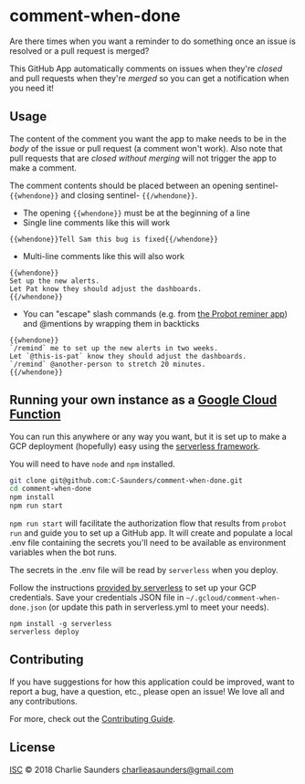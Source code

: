 # comment-when-done

Are there times when you want a reminder to do something once an issue is resolved or a pull request is merged?

This GitHub App automatically comments on issues when they're _closed_ and pull requests when they're _merged_ so you can get a notification when you need it!

## Usage

The content of the comment you want the app to make needs to be in the _body_ of the issue or pull request (a comment won't work). Also note that pull requests that are _closed without merging_ will not trigger the app to make a comment.

The comment contents should be placed between an opening sentinel- `{{whendone}}` and closing sentinel- `{{/whendone}}`.
* The opening `{{whendone}}` must be at the beginning of a line
* Single line comments like this will work
```
{{whendone}}Tell Sam this bug is fixed{{/whendone}}
```
* Multi-line comments like this will also work
```
{{whendone}}
Set up the new alerts.
Let Pat know they should adjust the dashboards.
{{/whendone}}
```
* You can "escape" slash commands (e.g. from [the Probot reminer app](https://github.com/probot/reminders)) and @mentions by wrapping them in backticks
```
{{whendone}}
`/remind` me to set up the new alerts in two weeks.
Let `@this-is-pat` know they should adjust the dashboards.
`/remind` @another-person to stretch 20 minutes.
{{/whendone}}
```

## Running your own instance as a [Google Cloud Function](https://cloud.google.com/functions/)

You can run this anywhere or any way you want, but it is set up to make a GCP deployment (hopefully) easy using the [serverless framework](https://serverless.com/).

You will need to have `node` and `npm` installed.
```sh
git clone git@github.com:C-Saunders/comment-when-done.git
cd comment-when-done
npm install
npm run start
```

`npm run start` will facilitate the authorization flow that results from `probot run` and guide you to set up a GitHub app. It will create and populate a local .env file containing the secrets you'll need to be available as environment variables when the bot runs.

The secrets in the .env file will be read by `serverless` when you deploy.

Follow the instructions [provided by serverless](https://serverless.com/framework/docs/providers/google/guide/quick-start#2-set-up-the-credentials) to set up your GCP credentials. Save your credentials JSON file in `~/.gcloud/comment-when-done.json` (or update this path in serverless.yml to meet your needs).

```
npm install -g serverless
serverless deploy
```

## Contributing

If you have suggestions for how this application could be improved, want to report a bug, have a question, etc., please open an issue! We love all and any contributions.

For more, check out the [Contributing Guide](CONTRIBUTING.md).

## License

[ISC](LICENSE) © 2018 Charlie Saunders <charlieasaunders@gmail.com>
